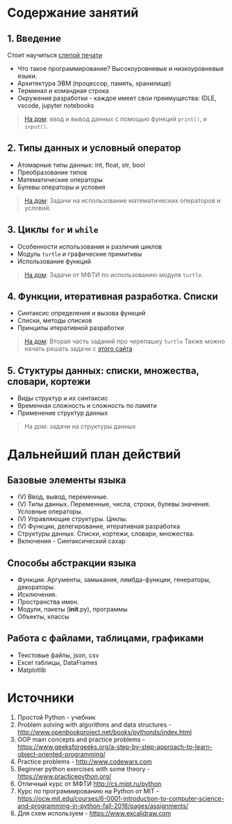 # Содержание занятий

## 1. Введение
Стоит научиться [слепой печати](https://www.keybr.com)

* Что такое программирование? Высокоуровневые и низкоуровневые языки.
* Архитектура ЭВМ (процессор, память, хранилище)
* Терминал и командная строка
* Окружения разработки - каждое имеет свои преимущества: IDLE, vscode, jupyter notebooks

> [На дом](https://github.com/vvihorev/TinyBootcamp/blob/main/practice/1_input_output.md): ввод и вывод данных с помощью функций `print()`, и `input()`.


## 2. Типы данных и условный оператор
* Атомарные типы данных: int, float, str, bool
* Преобразование типов
* Математические операторы
* Булевы операторы и условия

> [На дом](https://github.com/vvihorev/TinyBootcamp/blob/main/practice/2_datatypes_conditions.md): Задачи на использование математических операторов и условий.


## 3. Циклы `for` и `while`
* Особенности использования и различия циклов
* Модуль `turtle` и графические примитивы
* Использование функций

> [На дом](http://cs.mipt.ru/python/lessons/lab2.html#o2-s): Задачи от МФТИ по использованию модуля `turtle`.

## 4. Функции, итеративная разработка. Списки
* Синтаксис определения и вызова функций
* Списки, методы списков
* Принципы итеративной разработки

> [На дом](http://cs.mipt.ru/python/lessons/lab3.html): Вторая часть заданий про черепашку `turtle`
> Также можно начать решать задачи с [этого сайта](https://www.practicepython.org/)

## 5. Стуктуры данных: списки, множества, словари, кортежи
* Виды структур и их синтаксис
* Временная сложность и сложность по памяти
* Применение структур данных
> На дом: задачи на структуры данных

# Дальнейший план действий

## Базовые элементы языка 
- (V) Ввод, вывод, переменные.
- (V) Типы данных. Переменные, числа, строки, булевы значения. Условные операторы.
- (V) Управляющие структуры. Циклы.
- (V) Функции, делегирование, итеративная разработка
- Структуры данных. Списки, кортежи, словари, множества.
- Включения - Синтаксический сахар

## Способы абстракции языка
- Функции. Аргументы, замыкания, лямбда-функции, генераторы, декораторы.
- Исключения.
- Пространства имен.
- Модули, пакеты (__init__.py), программы
- Объекты, классы

## Работа с файлами, таблицами, графиками
- Текстовые файлы, json, csv
- Excel таблицы, DataFrames
- Matplotlib


# Источники 
1. Простой Python - учебник
2. Problem solving with algorithms and data structures - http://www.openbookproject.net/books/pythonds/index.html
3. OOP main concepts and practice problems - https://www.geeksforgeeks.org/a-step-by-step-approach-to-learn-object-oriented-programming/
4. Practice problems - http://www.codewars.com
5. Beginner python exercises with some theory - https://www.practicepython.org/
6. Отличный курс от МФТИ http://cs.mipt.ru/python
7. Курс по программированию на Python от MIT - https://ocw.mit.edu/courses/6-0001-introduction-to-computer-science-and-programming-in-python-fall-2016/pages/assignments/
8. Для схем используем - https://www.excalidraw.com

